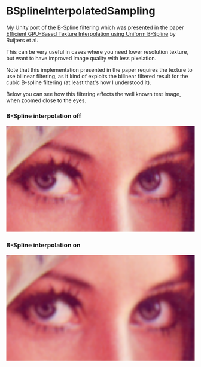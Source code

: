 # BSplineInterpolatedSampling

My Unity port of the B-Spline filtering which was presented in the paper [Efficient GPU-Based Texture
Interpolation using Uniform B-Spline](http://mate.tue.nl/mate/pdfs/10318.pdf) by Ruijters et al.

This can be very useful in cases where you need lower resolution texture, but want to have improved image quality with less pixelation.

Note that this implementation presented in the paper requires the texture to use bilinear filtering, as it kind of exploits the bilinear filtered result for the cubic B-spline filtering (at least that's how I understood it).

Below you can see how this filtering effects the well known test image, when zoomed close to the eyes.

### B-Spline interpolation off

![![B-Spline interpolation off image](BSplineInterpolatedSampling_off.png) image](BSplineInterpolatedSampling_off.png)

### B-Spline interpolation on

![![B-Spline interpolation on image](BSplineInterpolatedSampling_on.png) image](BSplineInterpolatedSampling_on.png)
